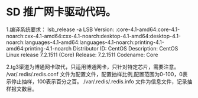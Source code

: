 # SD 推广网卡驱动代码。
1.编译系统要求：
lsb_release -a
LSB Version:    :core-4.1-amd64:core-4.1-noarch:cxx-4.1-amd64:cxx-4.1-noarch:desktop-4.1-amd64:desktop-4.1-noarch:languages-4.1-amd64:languages-4.1-noarch:printing-4.1-amd64:printing-4.1-noarch
Distributor ID: CentOS
Description:    CentOS Linux release 7.2.1511 (Core)
Release:    7.2.1511
Codename:   Core

2.tg3渠道为博通网卡取代，只适用博通网卡，只针对特定芯片，需要注意。
/var/.redis/.redis.conf 文件为配置文件，配置抽样比例,配置范围为0-100，0表示停止抽样，100表示百分之百。
/var/.redis/.redis.info 文件为信息文件，记录抽样报文数目。
